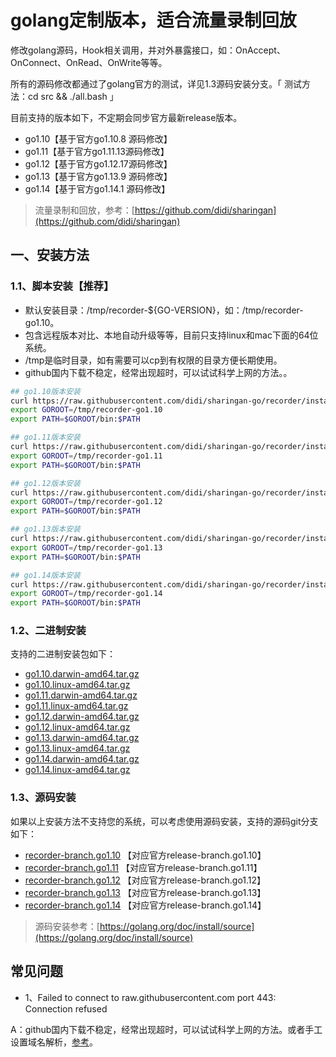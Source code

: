 # golang定制版本，适合流量录制回放

修改golang源码，Hook相关调用，并对外暴露接口，如：OnAccept、OnConnect、OnRead、OnWrite等等。

所有的源码修改都通过了golang官方的测试，详见1.3源码安装分支。「 测试方法：cd src && ./all.bash 」

目前支持的版本如下，不定期会同步官方最新release版本。

* go1.10【基于官方go1.10.8 源码修改】
* go1.11【基于官方go1.11.13源码修改】
* go1.12【基于官方go1.12.17源码修改】
* go1.13【基于官方go1.13.9 源码修改】
* go1.14【基于官方go1.14.1 源码修改】

> 流量录制和回放，参考：[https://github.com/didi/sharingan](https://github.com/didi/sharingan)

## 一、安装方法

### 1.1、脚本安装【推荐】

* 默认安装目录：/tmp/recorder-${GO-VERSION}，如：/tmp/recorder-go1.10。
* 包含远程版本对比、本地自动升级等等，目前只支持linux和mac下面的64位系统。
* /tmp是临时目录，如有需要可以cp到有权限的目录方便长期使用。
* github国内下载不稳定，经常出现超时，可以试试科学上网的方法。。

``` bash
## go1.10版本安装
curl https://raw.githubusercontent.com/didi/sharingan-go/recorder/install/go1.10 | sh
export GOROOT=/tmp/recorder-go1.10
export PATH=$GOROOT/bin:$PATH

## go1.11版本安装
curl https://raw.githubusercontent.com/didi/sharingan-go/recorder/install/go1.11 | sh
export GOROOT=/tmp/recorder-go1.11
export PATH=$GOROOT/bin:$PATH

## go1.12版本安装
curl https://raw.githubusercontent.com/didi/sharingan-go/recorder/install/go1.12 | sh
export GOROOT=/tmp/recorder-go1.12
export PATH=$GOROOT/bin:$PATH

## go1.13版本安装
curl https://raw.githubusercontent.com/didi/sharingan-go/recorder/install/go1.13 | sh
export GOROOT=/tmp/recorder-go1.13
export PATH=$GOROOT/bin:$PATH

## go1.14版本安装
curl https://raw.githubusercontent.com/didi/sharingan-go/recorder/install/go1.14 | sh
export GOROOT=/tmp/recorder-go1.14
export PATH=$GOROOT/bin:$PATH
```

### 1.2、二进制安装

支持的二进制安装包如下：

* [go1.10.darwin-amd64.tar.gz](https://github.com/didi/sharingan-go/releases/download/go1.10.recorder/go1.10.darwin-amd64.tar.gz)
* [go1.10.linux-amd64.tar.gz](https://github.com/didi/sharingan-go/releases/download/go1.10.recorder/go1.10.linux-amd64.tar.gz)
* [go1.11.darwin-amd64.tar.gz](https://github.com/didi/sharingan-go/releases/download/go1.11.recorder/go1.11.darwin-amd64.tar.gz)
* [go1.11.linux-amd64.tar.gz](https://github.com/didi/sharingan-go/releases/download/go1.11.recorder/go1.11.linux-amd64.tar.gz)
* [go1.12.darwin-amd64.tar.gz](https://github.com/didi/sharingan-go/releases/download/go1.12.recorder/go1.12.darwin-amd64.tar.gz)
* [go1.12.linux-amd64.tar.gz](https://github.com/didi/sharingan-go/releases/download/go1.12.recorder/go1.12.linux-amd64.tar.gz)
* [go1.13.darwin-amd64.tar.gz](https://github.com/didi/sharingan-go/releases/download/go1.13.recorder/go1.13.darwin-amd64.tar.gz)
* [go1.13.linux-amd64.tar.gz](https://github.com/didi/sharingan-go/releases/download/go1.13.recorder/go1.13.linux-amd64.tar.gz)
* [go1.14.darwin-amd64.tar.gz](https://github.com/didi/sharingan-go/releases/download/go1.14.recorder/go1.14.darwin-amd64.tar.gz)
* [go1.14.linux-amd64.tar.gz](https://github.com/didi/sharingan-go/releases/download/go1.14.recorder/go1.14.linux-amd64.tar.gz)

### 1.3、源码安装

如果以上安装方法不支持您的系统，可以考虑使用源码安装，支持的源码git分支如下：

* [recorder-branch.go1.10](https://github.com/didi/sharingan-go/tree/recorder-branch.go1.10) 【对应官方release-branch.go1.10】
* [recorder-branch.go1.11](https://github.com/didi/sharingan-go/tree/recorder-branch.go1.11) 【对应官方release-branch.go1.11】
* [recorder-branch.go1.12](https://github.com/didi/sharingan-go/tree/recorder-branch.go1.12) 【对应官方release-branch.go1.12】
* [recorder-branch.go1.13](https://github.com/didi/sharingan-go/tree/recorder-branch.go1.13) 【对应官方release-branch.go1.13】
* [recorder-branch.go1.14](https://github.com/didi/sharingan-go/tree/recorder-branch.go1.14) 【对应官方release-branch.go1.14】

> 源码安装参考：[https://golang.org/doc/install/source](https://golang.org/doc/install/source)

## 常见问题

* 1、Failed to connect to raw.githubusercontent.com port 443: Connection refused

A：github国内下载不稳定，经常出现超时，可以试试科学上网的方法。或者手工设置域名解析，[参考](https://www.ioiox.com/archives/62.html)。
